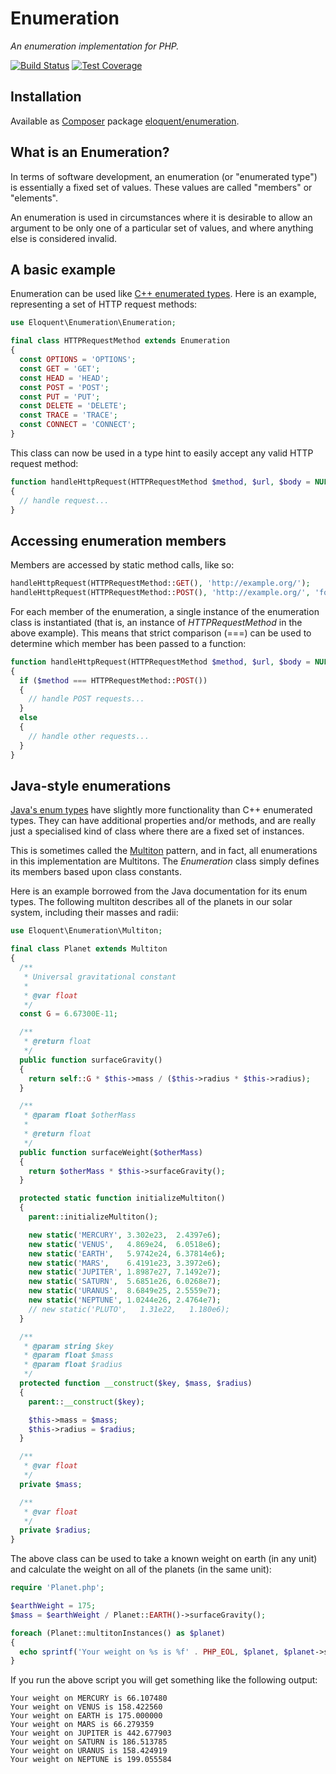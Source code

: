# Enumeration

*An enumeration implementation for PHP.*

[![Build Status]](http://travis-ci.org/eloquent/enumeration)
[![Test Coverage]](http://eloquent-software.com/enumeration/artifacts/tests/coverage/)

## Installation

Available as [Composer](http://getcomposer.org/) package
[eloquent/enumeration](https://packagist.org/packages/eloquent/enumeration).

## What is an Enumeration?

In terms of software development, an enumeration (or "enumerated type") is
essentially a fixed set of values. These values are called "members" or
"elements".

An enumeration is used in circumstances where it is desirable to allow an
argument to be only one of a particular set of values, and where anything else
is considered invalid.

## A basic example

Enumeration can be used like [C++ enumerated types](http://www.learncpp.com/cpp-tutorial/45-enumerated-types/).
Here is an example, representing a set of HTTP request methods:

```php
use Eloquent\Enumeration\Enumeration;

final class HTTPRequestMethod extends Enumeration
{
  const OPTIONS = 'OPTIONS';
  const GET = 'GET';
  const HEAD = 'HEAD';
  const POST = 'POST';
  const PUT = 'PUT';
  const DELETE = 'DELETE';
  const TRACE = 'TRACE';
  const CONNECT = 'CONNECT';
}
```

This class can now be used in a type hint to easily accept any valid HTTP
request method:

```php
function handleHttpRequest(HTTPRequestMethod $method, $url, $body = NULL)
{
  // handle request...
}
```

## Accessing enumeration members

Members are accessed by static method calls, like so:

```php
handleHttpRequest(HTTPRequestMethod::GET(), 'http://example.org/');
handleHttpRequest(HTTPRequestMethod::POST(), 'http://example.org/', 'foo=bar&baz=qux');
```

For each member of the enumeration, a single instance of the enumeration class
is instantiated (that is, an instance of *HTTPRequestMethod* in the above
example). This means that strict comparison (===) can be used to determine
which member has been passed to a function:

```php
function handleHttpRequest(HTTPRequestMethod $method, $url, $body = NULL)
{
  if ($method === HTTPRequestMethod::POST())
  {
    // handle POST requests...
  }
  else
  {
    // handle other requests...
  }
}
```

## Java-style enumerations

[Java's enum types](http://docs.oracle.com/javase/tutorial/java/javaOO/enum.html)
have slightly more functionality than C++ enumerated types. They can have
additional properties and/or methods, and are really just a specialised kind of
class where there are a fixed set of instances.

This is sometimes called the [Multiton](http://en.wikipedia.org/wiki/Multiton_pattern)
pattern, and in fact, all enumerations in this implementation are Multitons.
The *Enumeration* class simply defines its members based upon class constants.

Here is an example borrowed from the Java documentation for its enum types. The
following multiton describes all of the planets in our solar system, including
their masses and radii:

```php
use Eloquent\Enumeration\Multiton;

final class Planet extends Multiton
{
  /**
   * Universal gravitational constant
   *
   * @var float
   */
  const G = 6.67300E-11;

  /**
   * @return float
   */
  public function surfaceGravity()
  {
    return self::G * $this->mass / ($this->radius * $this->radius);
  }

  /**
   * @param float $otherMass
   *
   * @return float
   */
  public function surfaceWeight($otherMass)
  {
    return $otherMass * $this->surfaceGravity();
  }

  protected static function initializeMultiton()
  {
    parent::initializeMultiton();

    new static('MERCURY', 3.302e23,  2.4397e6);
    new static('VENUS',   4.869e24,  6.0518e6);
    new static('EARTH',   5.9742e24, 6.37814e6);
    new static('MARS',    6.4191e23, 3.3972e6);
    new static('JUPITER', 1.8987e27, 7.1492e7);
    new static('SATURN',  5.6851e26, 6.0268e7);
    new static('URANUS',  8.6849e25, 2.5559e7);
    new static('NEPTUNE', 1.0244e26, 2.4764e7);
    // new static('PLUTO',   1.31e22,   1.180e6);
  }

  /**
   * @param string $key
   * @param float $mass
   * @param float $radius
   */
  protected function __construct($key, $mass, $radius)
  {
    parent::__construct($key);

    $this->mass = $mass;
    $this->radius = $radius;
  }

  /**
   * @var float
   */
  private $mass;

  /**
   * @var float
   */
  private $radius;
}
```

The above class can be used to take a known weight on earth (in any unit) and
calculate the weight on all of the planets (in the same unit):

```php
require 'Planet.php';

$earthWeight = 175;
$mass = $earthWeight / Planet::EARTH()->surfaceGravity();

foreach (Planet::multitonInstances() as $planet)
{
  echo sprintf('Your weight on %s is %f' . PHP_EOL, $planet, $planet->surfaceWeight($mass));
}
```

If you run the above script you will get something like the following output:

```
Your weight on MERCURY is 66.107480
Your weight on VENUS is 158.422560
Your weight on EARTH is 175.000000
Your weight on MARS is 66.279359
Your weight on JUPITER is 442.677903
Your weight on SATURN is 186.513785
Your weight on URANUS is 158.424919
Your weight on NEPTUNE is 199.055584
```

<!-- references -->
[Build Status]: https://raw.github.com/eloquent/enumeration/gh-pages/artifacts/images/icecave/regular/build-status.png
[Test Coverage]: https://raw.github.com/eloquent/enumeration/gh-pages/artifacts/images/icecave/regular/coverage.png
